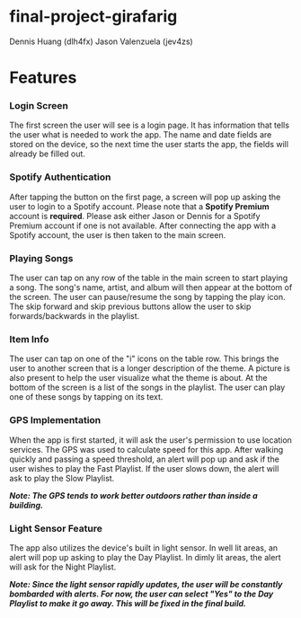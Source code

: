 # final-project-girafarig
Dennis Huang (dlh4fx)
Jason Valenzuela (jev4zs)

# Features

### Login Screen
The first screen the user will see is a login page. It has information that tells the user what is needed to work the app. The name and date fields are stored on the device, so the next time the user starts the app, the fields will already be filled out. 


### Spotify Authentication
After tapping the button on the first page, a screen will pop up asking the user to login to a Spotify account. Please note that a **Spotify Premium** account is **required**. Please ask either Jason or Dennis for a Spotify Premium account if one is not available. After connecting the app with a Spotify account, the user is then taken to the main screen. 


### Playing Songs
The user can tap on any row of the table in the main screen to start playing a song. The song's name, artist, and album will then appear at the bottom of the screen. The user can pause/resume the song by tapping the play icon. The skip forward and skip previous buttons allow the user to skip forwards/backwards in the playlist. 


### Item Info
The user can tap on one of the "i" icons on the table row. This brings the user to another screen that is a longer description of the theme. A picture is also present to help the user visualize what the theme is about. At the bottom of the screen is a list of the songs in the playlist. The user can play one of these songs by tapping on its text. 


### GPS Implementation
When the app is first started, it will ask the user's permission to use location services. The GPS was used to calculate speed for this app. After walking quickly and passing a speed threshold, an alert will pop up and ask if the user wishes to play the Fast Playlist. If the user slows down, the alert will ask to play the Slow Playlist. 

***Note: The GPS tends to work better outdoors rather than inside a building.***


### Light Sensor Feature
The app also utilizes the device's built in light sensor. In well lit areas, an alert will pop up asking to play the Day Playlist. In dimly lit areas, the alert will ask for the Night Playlist. 

***Note: Since the light sensor rapidly updates, the user will be constantly bombarded with alerts. For now, the user can select "Yes" to the Day Playlist to make it go away. This will be fixed in the final build.***


